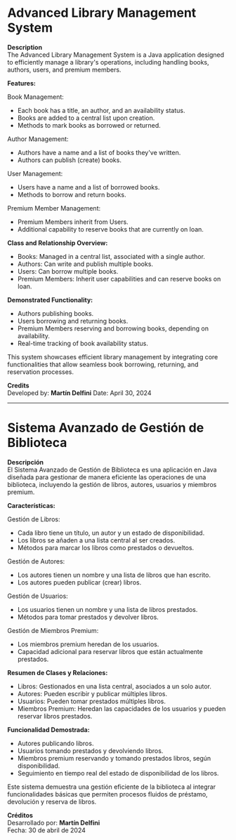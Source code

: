 # Advanced Library Management System
**Description**  
The Advanced Library Management System is a Java application designed to efficiently manage a library's operations, including handling books, authors, users, and premium members.

**Features:**  
  
Book Management:  
- Each book has a title, an author, and an availability status.  
- Books are added to a central list upon creation.  
- Methods to mark books as borrowed or returned.  

Author Management: 
- Authors have a name and a list of books they've written.  
- Authors can publish (create) books.
  
User Management:  
- Users have a name and a list of borrowed books.
- Methods to borrow and return books.  

Premium Member Management:  
- Premium Members inherit from Users.
- Additional capability to reserve books that are currently on loan.  

**Class and Relationship Overview:**  

- Books: Managed in a central list, associated with a single author.
- Authors: Can write and publish multiple books.
- Users: Can borrow multiple books.
- Premium Members: Inherit user capabilities and can reserve books on loan.
  
**Demonstrated Functionality:** 
- Authors publishing books.
- Users borrowing and returning books.
- Premium Members reserving and borrowing books, depending on availability.
- Real-time tracking of book availability status.
    
This system showcases efficient library management by integrating core functionalities that allow seamless book borrowing, returning, and reservation processes.  

**Credits**  
Developed by: **Martín Delfini**
Date: April 30, 2024

--- 
# Sistema Avanzado de Gestión de Biblioteca

**Descripción**  
El Sistema Avanzado de Gestión de Biblioteca es una aplicación en Java diseñada para gestionar de manera eficiente las operaciones de una biblioteca, incluyendo la gestión de libros, autores, usuarios y miembros premium.  


**Características:**  

Gestión de Libros:  
- Cada libro tiene un título, un autor y un estado de disponibilidad.
- Los libros se añaden a una lista central al ser creados.
- Métodos para marcar los libros como prestados o devueltos.  

Gestión de Autores:  
- Los autores tienen un nombre y una lista de libros que han escrito.
- Los autores pueden publicar (crear) libros.  

Gestión de Usuarios:  
- Los usuarios tienen un nombre y una lista de libros prestados.
- Métodos para tomar prestados y devolver libros.  

Gestión de Miembros Premium:  
- Los miembros premium heredan de los usuarios.
- Capacidad adicional para reservar libros que están actualmente prestados.  

**Resumen de Clases y Relaciones:**  
- Libros: Gestionados en una lista central, asociados a un solo autor.
- Autores: Pueden escribir y publicar múltiples libros.
- Usuarios: Pueden tomar prestados múltiples libros.
- Miembros Premium: Heredan las capacidades de los usuarios y pueden reservar libros prestados.

**Funcionalidad Demostrada:**  
- Autores publicando libros.
- Usuarios tomando prestados y devolviendo libros.
- Miembros premium reservando y tomando prestados libros, según disponibilidad.
- Seguimiento en tiempo real del estado de disponibilidad de los libros.
  
Este sistema demuestra una gestión eficiente de la biblioteca al integrar funcionalidades básicas que permiten procesos fluidos de préstamo, devolución y reserva de libros.  

**Créditos**  
Desarrollado por: **Martín Delfini**  
Fecha: 30 de abril de 2024
